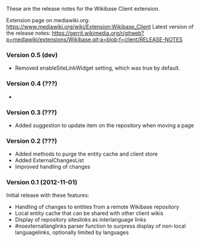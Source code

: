 These are the release notes for the Wikibase Client extension.

Extension page on mediawiki.org: https://www.mediawiki.org/wiki/Extension:Wikibase_Client
Latest version of the release notes: https://gerrit.wikimedia.org/r/gitweb?p=mediawiki/extensions/Wikibase.git;a=blob;f=client/RELEASE-NOTES

### Version 0.5 (dev)

* Removed enableSiteLinkWidget setting, which was true by default.

### Version 0.4 (???)

*

### Version 0.3 (???)

* Added suggestion to update item on the repository when moving a page

### Version 0.2 (???)

* Added methods to purge the entity cache and client store
* Added ExternalChangesList
* Improved handling of changes

### Version 0.1 (2012-11-01)

Initial release with these features:

* Handling of changes to entities from a remote Wikibase repository
* Local entity cache that can be shared with other client wikis
* Display of repository siteslinks as interlanguage links
* #noexternallanglinks parser function to surpress display of non-local languagelinks, optionally limited by languages
